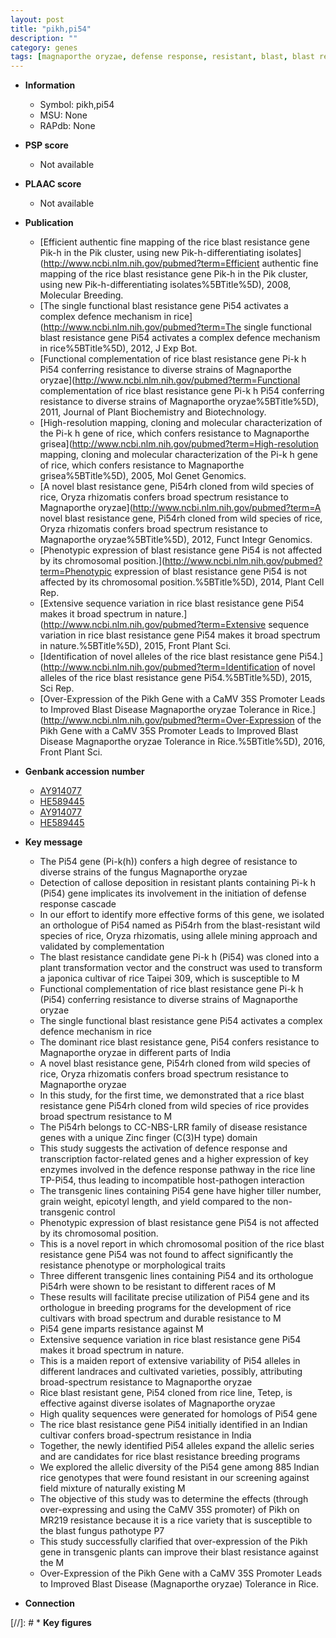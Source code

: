 ```yaml
---
layout: post
title: "pikh,pi54"
description: ""
category: genes
tags: [magnaporthe oryzae, defense response, resistant, blast, blast resistance, disease, transcription factor, defense, disease resistance, grain, tiller, yield, breeding, tiller number, grain weight, development, resistance, quality, tolerance, blast disease]
---
```


* **Information**  
    + Symbol: pikh,pi54  
    + MSU: None  
    + RAPdb: None  

* **PSP score**  
    + Not available 

* **PLAAC score**  
    + Not available 

* **Publication**  
    + [Efficient authentic fine mapping of the rice blast resistance gene Pik-h in the Pik cluster, using new Pik-h-differentiating isolates](http://www.ncbi.nlm.nih.gov/pubmed?term=Efficient authentic fine mapping of the rice blast resistance gene Pik-h in the Pik cluster, using new Pik-h-differentiating isolates%5BTitle%5D), 2008, Molecular Breeding.
    + [The single functional blast resistance gene Pi54 activates a complex defence mechanism in rice](http://www.ncbi.nlm.nih.gov/pubmed?term=The single functional blast resistance gene Pi54 activates a complex defence mechanism in rice%5BTitle%5D), 2012, J Exp Bot.
    + [Functional complementation of rice blast resistance gene Pi-k h Pi54 conferring resistance to diverse strains of Magnaporthe oryzae](http://www.ncbi.nlm.nih.gov/pubmed?term=Functional complementation of rice blast resistance gene Pi-k h Pi54 conferring resistance to diverse strains of Magnaporthe oryzae%5BTitle%5D), 2011, Journal of Plant Biochemistry and Biotechnology.
    + [High-resolution mapping, cloning and molecular characterization of the Pi-k  h  gene of rice, which confers resistance to Magnaporthe grisea](http://www.ncbi.nlm.nih.gov/pubmed?term=High-resolution mapping, cloning and molecular characterization of the Pi-k  h  gene of rice, which confers resistance to Magnaporthe grisea%5BTitle%5D), 2005, Mol Genet Genomics.
    + [A novel blast resistance gene, Pi54rh cloned from wild species of rice, Oryza rhizomatis confers broad spectrum resistance to Magnaporthe oryzae](http://www.ncbi.nlm.nih.gov/pubmed?term=A novel blast resistance gene, Pi54rh cloned from wild species of rice, Oryza rhizomatis confers broad spectrum resistance to Magnaporthe oryzae%5BTitle%5D), 2012, Funct Integr Genomics.
    + [Phenotypic expression of blast resistance gene Pi54 is not affected by its chromosomal position.](http://www.ncbi.nlm.nih.gov/pubmed?term=Phenotypic expression of blast resistance gene Pi54 is not affected by its chromosomal position.%5BTitle%5D), 2014, Plant Cell Rep.
    + [Extensive sequence variation in rice blast resistance gene Pi54 makes it broad spectrum in nature.](http://www.ncbi.nlm.nih.gov/pubmed?term=Extensive sequence variation in rice blast resistance gene Pi54 makes it broad spectrum in nature.%5BTitle%5D), 2015, Front Plant Sci.
    + [Identification of novel alleles of the rice blast resistance gene Pi54.](http://www.ncbi.nlm.nih.gov/pubmed?term=Identification of novel alleles of the rice blast resistance gene Pi54.%5BTitle%5D), 2015, Sci Rep.
    + [Over-Expression of the Pikh Gene with a CaMV 35S Promoter Leads to Improved Blast Disease Magnaporthe oryzae Tolerance in Rice.](http://www.ncbi.nlm.nih.gov/pubmed?term=Over-Expression of the Pikh Gene with a CaMV 35S Promoter Leads to Improved Blast Disease Magnaporthe oryzae Tolerance in Rice.%5BTitle%5D), 2016, Front Plant Sci.

* **Genbank accession number**  
    + [AY914077](http://www.ncbi.nlm.nih.gov/nuccore/AY914077)
    + [HE589445](http://www.ncbi.nlm.nih.gov/nuccore/HE589445)
    + [AY914077](http://www.ncbi.nlm.nih.gov/nuccore/AY914077)
    + [HE589445](http://www.ncbi.nlm.nih.gov/nuccore/HE589445)

* **Key message**  
    + The Pi54 gene (Pi-k(h)) confers a high degree of resistance to diverse strains of the fungus Magnaporthe oryzae
    + Detection of callose deposition in resistant plants containing Pi-k h (Pi54) gene implicates its involvement in the initiation of defense response cascade
    + In our effort to identify more effective forms of this gene, we isolated an orthologue of Pi54 named as Pi54rh from the blast-resistant wild species of rice, Oryza rhizomatis, using allele mining approach and validated by complementation
    + The blast resistance candidate gene Pi-k h (Pi54) was cloned into a plant transformation vector and the construct was used to transform a japonica cultivar of rice Taipei 309, which is susceptible to M
    + Functional complementation of rice blast resistance gene Pi-k h (Pi54) conferring resistance to diverse strains of Magnaporthe oryzae
    + The single functional blast resistance gene Pi54 activates a complex defence mechanism in rice
    + The dominant rice blast resistance gene, Pi54 confers resistance to Magnaporthe oryzae in different parts of India
    + A novel blast resistance gene, Pi54rh cloned from wild species of rice, Oryza rhizomatis confers broad spectrum resistance to Magnaporthe oryzae
    + In this study, for the first time, we demonstrated that a rice blast resistance gene Pi54rh cloned from wild species of rice provides broad spectrum resistance to M
    + The Pi54rh belongs to CC-NBS-LRR family of disease resistance genes with a unique Zinc finger (C(3)H type) domain
    + This study suggests the activation of defence response and transcription factor-related genes and a higher expression of key enzymes involved in the defence response pathway in the rice line TP-Pi54, thus leading to incompatible host-pathogen interaction
    + The transgenic lines containing Pi54 gene have higher tiller number, grain weight, epicotyl length, and yield compared to the non-transgenic control
    + Phenotypic expression of blast resistance gene Pi54 is not affected by its chromosomal position.
    + This is a novel report in which chromosomal position of the rice blast resistance gene Pi54 was not found to affect significantly the resistance phenotype or morphological traits
    + Three different transgenic lines containing Pi54 and its orthologue Pi54rh were shown to be resistant to different races of M
    + These results will facilitate precise utilization of Pi54 gene and its orthologue in breeding programs for the development of rice cultivars with broad spectrum and durable resistance to M
    + Pi54 gene imparts resistance against M
    + Extensive sequence variation in rice blast resistance gene Pi54 makes it broad spectrum in nature.
    + This is a maiden report of extensive variability of Pi54 alleles in different landraces and cultivated varieties, possibly, attributing broad-spectrum resistance to Magnaporthe oryzae
    + Rice blast resistant gene, Pi54 cloned from rice line, Tetep, is effective against diverse isolates of Magnaporthe oryzae
    + High quality sequences were generated for homologs of Pi54 gene
    + The rice blast resistance gene Pi54 initially identified in an Indian cultivar confers broad-spectrum resistance in India
    + Together, the newly identified Pi54 alleles expand the allelic series and are candidates for rice blast resistance breeding programs
    + We explored the allelic diversity of the Pi54 gene among 885 Indian rice genotypes that were found resistant in our screening against field mixture of naturally existing M
    + The objective of this study was to determine the effects (through over-expressing and using the CaMV 35S promoter) of Pikh on MR219 resistance because it is a rice variety that is susceptible to the blast fungus pathotype P7
    + This study successfully clarified that over-expression of the Pikh gene in transgenic plants can improve their blast resistance against the M
    + Over-Expression of the Pikh Gene with a CaMV 35S Promoter Leads to Improved Blast Disease (Magnaporthe oryzae) Tolerance in Rice.

* **Connection**  

[//]: # * **Key figures**  


